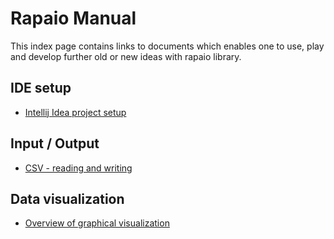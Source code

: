 # Rapaio Manual

This index page contains links to documents which enables one
to use, play and develop further old or new ideas with rapaio library.


## IDE setup

* [Intellij Idea project setup](setup/ide-idea-setup.Md)

## Input / Output

* [CSV - reading and writing](io/csv-io.Md)

## Data visualization

* [Overview of graphical visualization](graphics/graphics.Md)
